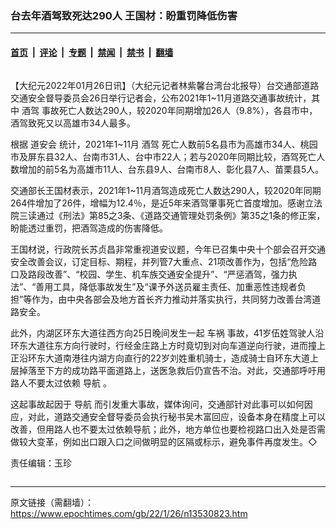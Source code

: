 ### 台去年酒驾致死达290人 王国材：盼重罚降低伤害

---

#### [首页](../../../..?n13530823) &nbsp;|&nbsp; [评论](../../../../../epoch-comment?n13530823) &nbsp;|&nbsp; [专题](../../../../../epoch-special?n13530823) &nbsp;|&nbsp; [禁闻](../../../../../epoch-news?n13530823) &nbsp;|&nbsp; [禁书](../../../../../books?n13530823) &nbsp;|&nbsp; [翻墙](https://github.com/gfw-breaker/nogfw/blob/master/README.md?n13530823)


<div class="column" id="artbody" itemprop="articleBody">
 <!-- article content begin -->
 <p>
  【大纪元2022年01月26日讯】（大纪元记者林紫馨台湾台北报导）台交通部道路交通安全督导委员会26日举行记者会，公布2021年1~11月道路交通事故统计，其中
  <ok href="https://www.epochtimes.com/gb/tag/%E9%85%92%E9%A9%BE.html">
   酒驾
  </ok>
  事故死亡人数达290人，较2020年同期增加26人（9.8%），各县市中，酒驾致死又以高雄市34人最多。
 </p>
 <p>
  根据
  <ok href="https://www.epochtimes.com/gb/tag/%E9%81%93%E5%AE%89%E4%BC%9A.html">
   道安会
  </ok>
  统计，2021年1~11月
  <ok href="https://www.epochtimes.com/gb/tag/%E9%85%92%E9%A9%BE.html">
   酒驾
  </ok>
  死亡人数前5名县市为高雄市34人、桃园市及屏东县32人、台南市31人、台中市22人；若与2020年同期比较，酒驾死亡人数增加的前5名为高雄市11人、台东县9人、台南市8人、彰化县7人、苗栗县5人。
 </p>
 <p>
  交通部长王国材表示，2021年1~11月酒驾造成死亡人数达290人，较2020年同期264件增加了26件，增幅为12.4％，是近5年来酒驾肇事死亡首度增加。感谢立法院三读通过《刑法》第85之3条、《道路交通管理处罚条例》第35之1条的修正案，盼能透过重罚，把酒驾造成的伤害降低。
 </p>
 <p>
  王国材说，行政院长苏贞昌非常重视道安议题，今年已召集中央十个部会召开交通安全改善会议，订定目标、期程，并列管7大重点、21项改善作为，包括“危险路口及路段改善”、“校园、学生、机车族交通安全提升”、“严惩酒驾，强力执法”、“善用工具，降低事故发生”及“课予外送员雇主责任、加重恶性违规者负担”等作为，由中央各部会及地方首长齐力推动并落实执行，共同努力改善台湾道路安全。
 </p>
 <p>
  此外，内湖区环东大道往西方向25日晚间发生一起
  <ok href="https://www.epochtimes.com/gb/tag/%E8%BD%A6%E7%A5%B8.html">
   车祸
  </ok>
  事故，41岁伍姓驾驶人沿环东大道往东方向行驶时，行经金庄路上方时竟切到对向车道逆向行驶，进而撞上正沿环东大道南港往内湖方向直行的22岁刘姓重机骑士，造成骑士自环东大道上层掉落至下方的成功路平面道路上，送医急救后仍宣告不治。对此，交通部呼吁用路人不要太过依赖
  <ok href="https://www.epochtimes.com/gb/tag/%E5%AF%BC%E8%88%AA.html">
   导航
  </ok>
  。
 </p>
 <p>
  这起事故起因于
  <ok href="https://www.epochtimes.com/gb/tag/%E5%AF%BC%E8%88%AA.html">
   导航
  </ok>
  而引发重大事故，媒体询问，交通部针对此事可以如何因应，对此，道路交通安全督导委员会执行秘书吴木富回应，设备本身在精度上可以改善，但用路人也不要太过依赖导航；此外，地方单位也要检视路口出入处是否需做较大变革，例如出口跟入口之间做明显的区隔或标示，避免事件再度发生。◇
 </p>
 <p>
  责任编辑：玉珍
 </p>
 <!-- article content end -->
</div>


---

原文链接（需翻墙）：https://www.epochtimes.com/gb/22/1/26/n13530823.htm